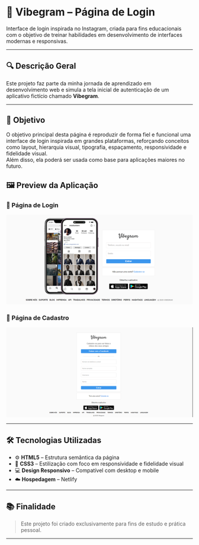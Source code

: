 # 📱 Vibegram – Página de Login

Interface de login inspirada no Instagram, criada para fins educacionais com o objetivo de treinar habilidades em desenvolvimento de interfaces modernas e responsivas.

---

## 🔍 Descrição Geral

Este projeto faz parte da minha jornada de aprendizado em desenvolvimento web e simula a tela inicial de autenticação de um aplicativo fictício chamado **Vibegram**. 

---

## 🎯 Objetivo

O objetivo principal desta página é reproduzir de forma fiel e funcional uma interface de login inspirada em grandes plataformas, reforçando conceitos como layout, hierarquia visual, tipografia, espaçamento, responsividade e fidelidade visual.  
Além disso, ela poderá ser usada como base para aplicações maiores no futuro.

## 🖼️ Preview da Aplicação

### 📌 Página de Login  
![Vibegram Login](assets/images/preview/vibegram-login.png)
### 📌 Página de Cadastro  
![Vibegram Cadastro](assets/images/preview/vibegram-cadastro.png)

---

## 🛠️ Tecnologias Utilizadas

- ⚙️ **HTML5** – Estrutura semântica da página  
- 🎨 **CSS3** – Estilização com foco em responsividade e fidelidade visual  
- 💻 **Design Responsivo** – Compatível com desktop e mobile  
- ☁️ **Hospedagem** – Netlify

---

## 📚 Finalidade

> Este projeto foi criado exclusivamente para fins de estudo e prática pessoal.

---

